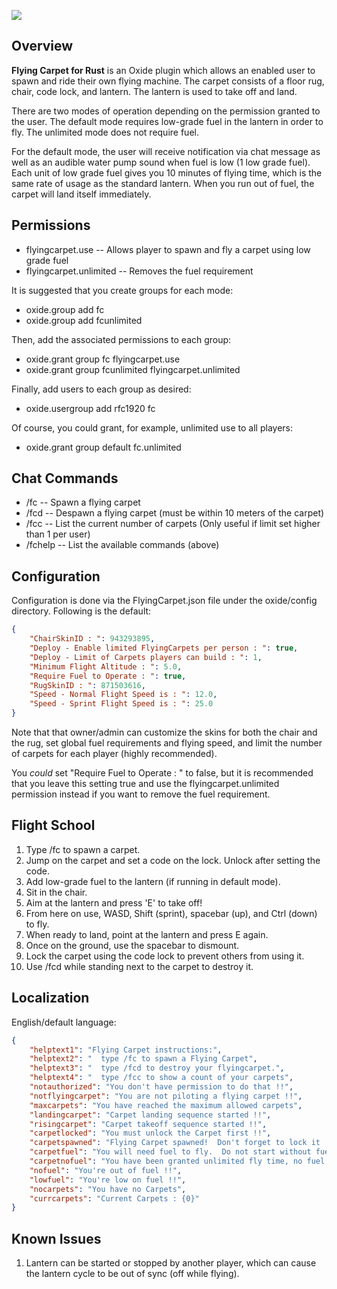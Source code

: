 ![](https://i.imgur.com/ZsXcSLp.png)
## Overview
**Flying Carpet for Rust** is an Oxide plugin which allows an enabled user to spawn and ride their own flying machine.  The carpet consists of a floor rug, chair, code lock, and lantern.  The lantern is used to take off and land.

There are two modes of operation depending on the permission granted to the user.  The default mode requires low-grade fuel in the lantern in order to fly.  The unlimited mode does not require fuel.

For the default mode, the user will receive notification via chat message as well as an audible water pump sound when fuel is low (1 low grade fuel).  Each unit of low grade fuel gives you 10 minutes of flying time, which is the same rate of usage as the standard lantern.  When you run out of fuel, the carpet will land itself immediately.
## Permissions

* flyingcarpet.use -- Allows player to spawn and fly a carpet using low grade fuel
* flyingcarpet.unlimited -- Removes the fuel requirement

It is suggested that you create groups for each mode:
* oxide.group add fc
* oxide.group add fcunlimited

Then, add the associated permissions to each group:
* oxide.grant group fc flyingcarpet.use
* oxide.grant group fcunlimited flyingcarpet.unlimited

Finally, add users to each group as desired:
* oxide.usergroup add rfc1920 fc

Of course, you could grant, for example, unlimited use to all players:
* oxide.grant group default fc.unlimited

## Chat Commands

* /fc  -- Spawn a flying carpet
* /fcd -- Despawn a flying carpet (must be within 10 meters of the carpet)
* /fcc -- List the current number of carpets (Only useful if limit set higher than 1 per user)
* /fchelp -- List the available commands (above)

## Configuration
Configuration is done via the FlyingCarpet.json file under the oxide/config directory.  Following is the default:
```json
{
    "ChairSkinID : ": 943293895,
    "Deploy - Enable limited FlyingCarpets per person : ": true,
    "Deploy - Limit of Carpets players can build : ": 1,
    "Minimum Flight Altitude : ": 5.0,
    "Require Fuel to Operate : ": true,
    "RugSkinID : ": 871503616,
    "Speed - Normal Flight Speed is : ": 12.0,
    "Speed - Sprint Flight Speed is : ": 25.0
}
```
Note that that owner/admin can customize the skins for both the chair and the rug, set global fuel requirements and flying speed, and limit the number of carpets for each player (highly recommended).

You *could* set "Require Fuel to Operate : " to false, but it is recommended that you leave this setting true and use the flyingcarpet.unlimited permission instead if you want to remove the fuel requirement.

## Flight School
1. Type /fc to spawn a carpet.
2. Jump on the carpet and set a code on the lock.  Unlock after setting the code.
2. Add low-grade fuel to the lantern (if running in default mode).
3. Sit in the chair.
4. Aim at the lantern and press 'E' to take off!
5. From here on use, WASD, Shift (sprint), spacebar (up), and Ctrl (down) to fly.
6. When ready to land, point at the lantern and press E again.
7. Once on the ground, use the spacebar to dismount.
8. Lock the carpet using the code lock to prevent others from using it.
9. Use /fcd while standing next to the carpet to destroy it.
## Localization
English/default language:
```json
{
    "helptext1": "Flying Carpet instructions:",
    "helptext2": "  type /fc to spawn a Flying Carpet",
    "helptext3": "  type /fcd to destroy your flyingcarpet.",
    "helptext4": "  type /fcc to show a count of your carpets",
    "notauthorized": "You don't have permission to do that !!",
    "notflyingcarpet": "You are not piloting a flying carpet !!",
    "maxcarpets": "You have reached the maximum allowed carpets",
    "landingcarpet": "Carpet landing sequence started !!",
    "risingcarpet": "Carpet takeoff sequence started !!",
    "carpetlocked": "You must unlock the Carpet first !!",
    "carpetspawned": "Flying Carpet spawned!  Don't forget to lock it !!",
    "carpetfuel": "You will need fuel to fly.  Do not start without fuel !!",
    "carpetnofuel": "You have been granted unlimited fly time, no fuel required !!",
    "nofuel": "You're out of fuel !!",
    "lowfuel": "You're low on fuel !!",
    "nocarpets": "You have no Carpets",
    "currcarpets": "Current Carpets : {0}"
}
```
## Known Issues
1. Lantern can be started or stopped by another player, which can cause the lantern cycle to be out of sync (off while flying).

